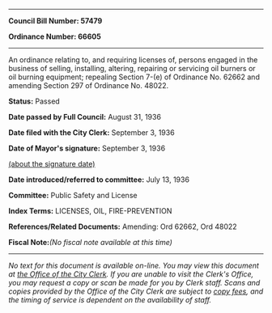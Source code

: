 

********

**Council Bill Number: 57479**
   
**Ordinance Number: 66605**
********

 An ordinance relating to, and requiring licenses of, persons engaged in the business of selling, installing, altering, repairing or servicing oil burners or oil burning equipment; repealing Section 7-(e) of Ordinance No. 62662 and amending Section 297 of Ordinance No. 48022.

**Status:** Passed
   
**Date passed by Full Council:** August 31, 1936
   
**Date filed with the City Clerk:** September 3, 1936
   
**Date of Mayor's signature:** September 3, 1936
   
[(about the signature date)](/~public/approvaldate.htm)
   
   
   
**Date introduced/referred to committee:** July 13, 1936
   
**Committee:** Public Safety and License
   
   
**Index Terms:** LICENSES, OIL, FIRE-PREVENTION

**References/Related Documents:** Amending: Ord 62662, Ord 48022

**Fiscal Note:**_(No fiscal note available at this time)_
********

_No text for this document is available on-line. You may view this document at [the Office of the City Clerk](http://www.seattle.gov/leg/clerk/contactUs.htm). If you are unable to visit the Clerk's Office, you may request a copy or scan be made for you by Clerk staff. Scans and copies provided by the Office of the City Clerk are subject to [copy fees](http://clerk.seattle.gov/~public/clerkfees.htm), and the timing of service is dependent on the availability of staff._

